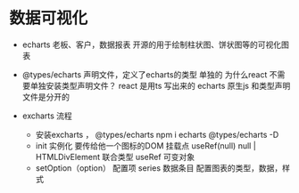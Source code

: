 # 数据可视化

- echarts
    老板、客户，数据报表
    开源的用于绘制柱状图、饼状图等的可视化图表
- @types/echarts
    声明文件，定义了echarts的类型  单独的 
    为什么react 不需要单独安装类型声明文件？
    react 是用ts 写出来的
    echarts 原生js 和类型声明文件是分开的


- excharts 流程
    - 安装excharts ， @types/echarts
    npm i echarts @types/echarts -D
    - init 实例化
         要传给他一个图标的DOM 挂载点
         useRef<HTMLDivElement>(null)
         null | HTMLDivElement
         联合类型 useRef 可变对象
    - setOption（option） 配置项
        series 数据条目
        配置图表的类型，数据，样式

